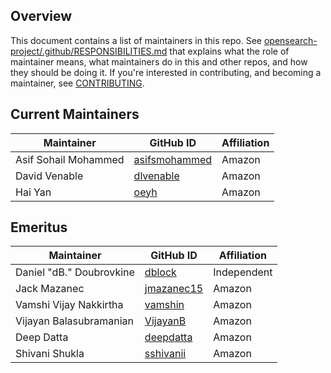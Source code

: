 ## Overview

This document contains a list of maintainers in this repo. See [opensearch-project/.github/RESPONSIBILITIES.md](https://github.com/opensearch-project/.github/blob/main/RESPONSIBILITIES.md#maintainer-responsibilities) that explains what the role of maintainer means, what maintainers do in this and other repos, and how they should be doing it. If you're interested in contributing, and becoming a maintainer, see [CONTRIBUTING](CONTRIBUTING.md).

## Current Maintainers


| Maintainer           | GitHub ID                                         | Affiliation |
| -------------------- | ------------------------------------------------- | ----------- |
| Asif Sohail Mohammed | [asifsmohammed](https://github.com/asifsmohammed) | Amazon      |
| David Venable        | [dlvenable](https://github.com/dlvenable)         | Amazon      |
| Hai Yan              | [oeyh](https://github.com/oeyh)                   | Amazon      |



## Emeritus

| Maintainer               | GitHub ID                                   | Affiliation |
| ------------------------ | ------------------------------------------- | ----------- |
| Daniel "dB." Doubrovkine | [dblock](https://github.com/dblock)         | Independent |
| Jack Mazanec             | [jmazanec15](https://github.com/jmazanec15) | Amazon      |
| Vamshi Vijay Nakkirtha   | [vamshin](https://github.com/vamshin)       | Amazon      |
| Vijayan Balasubramanian  | [VijayanB](https://github.com/VijayanB)     | Amazon      |
| Deep Datta               | [deepdatta](https://github.com/deepdatta)   | Amazon      |
| Shivani Shukla           | [sshivanii](https://github.com/sshivanii)   | Amazon      |
